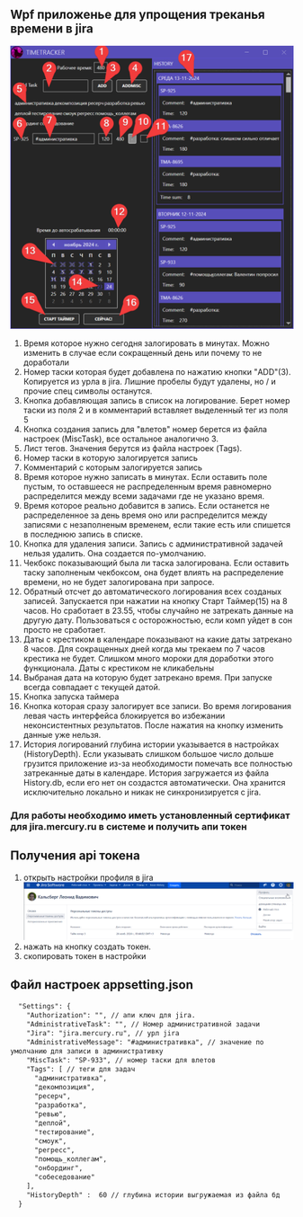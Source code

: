 ﻿## Wpf приложенье для упрощения треканья времени в jira

![TimeTracker.png](./ReadmeResources/TimeTracker.png?raw=true "TimeTracker.png")
1. Время которое нужно сегодня залогировать в минутах. Можно изменить в случае если сокращенный день или почему то не доработали
2. Номер таски которая будет добавлена по нажатию кнопки "ADD"(3). Копируется из урла в jira. Лишние пробелы будут удалены, но / и прочие спец символы останутся. 
3. Кнопка добавляющая запись в список на логирование. Берет номер таски из поля 2 и в комментарий вставляет выделенный тег из поля 5
4. Кнопка создания запись для "влетов" номер берется из файла настроек (MiscTask), все остальное аналогично 3.
5. Лист тегов. Значения берутся из файла настроек (Tags).
6. Номер таски в которую залогируется запись
7. Комментарий с которым залогируется запись
8. Время которое нужно записать в минутах. Если оставить поле пустым, то оставшееся не распределенным время равномерно распределится между всеми задачами где не указано время.
9. Время которое реально добавится в запись. Если останется не распределенное за день время оно или распределится между записями с незаполненым временем, если такие есть или спишется в последнюю запись в списке. 
10. Кнопка для удаления записи. Запись с административной задачей нельзя удалить. Она создается по-умолчанию.
11. Чекбокс показывающий была ли таска залогирована. Если оставить таску заполненым чекбоксом, она будет влиять на распределение времени, но не будет залогирована при запросе.
12. Обратный отсчет до автоматического логирования всех созданых записей. Запускается при нажатии на кнопку Старт Таймер(15) на 8 часов. Но сработает в 23.55, чтобы случайно не затрекать данные на другую дату. Пользоваться с осторожностью, если комп уйдет в сон просто не сработает. 
13. Даты с крестиком в календаре показывают на какие даты затрекано 8 часов. Для сокращенных дней когда мы трекаем по 7 часов крестика не будет. Слишком много мороки для доработки этого функционала. Даты с крестиком не кликабельны
14. Выбраная дата на которую будет затрекано время. При запуске всегда совпадает с текущей датой. 
15. Кнопка запуска таймера
16. Кнопка которая сразу залогирует все записи. Во время логирования левая часть интерфейса блокируется во избежании неконсистентных результатов. После нажатия на кнопку изменить данные уже нельзя.
17.  История логирований глубина истории указывается в настройках (HistoryDepth). Если указывать слишком большое число дольше грузится приложение из-за необходимости помечать все полностью затреканные даты в календаре. История загружается из файла History.db, если его нет он создастся автоматически. Она хранится исключительно локально и никак не синхронизируется с jira. 
### Для работы необходимо иметь установленный сертификат для jira.mercury.ru в системе и получить апи токен

## Получения api токена 
1. открыть настройки профиля в jira
![Jira](./ReadmeResources/jiraProfile.png?raw=true "Jira")
2. нажать на кнопку создать токен.
3. скопировать токен в настройки

## Файл настроек appsetting.json
``` 
  "Settings": {
    "Authorization": "", // апи ключ для jira.
    "AdministrativeTask": "", // Номер административной задачи
    "Jira": "jira.mercury.ru", // урл jira 
    "AdministrativeMessage": "#административка", // значение по умолчанию для записи в административку
    "MiscTask": "SP-933", // номер таски для влетов
    "Tags": [ // теги для задач
      "административка",
      "декомпозиция",
      "ресерч",
      "разработка",
      "ревью",
      "деплой",
      "тестирование",
      "смоук",
      "регресс",
      "помощь_коллегам",
      "онбординг",
      "собеседование"
    ],
    "HistoryDepth" :  60 // глубина истории выгружаемая из файла бд
  }
```